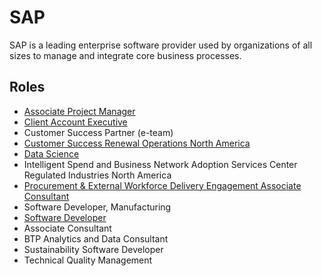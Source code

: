 # SAP

SAP is a leading enterprise software provider used by organizations of all sizes to manage and integrate core business processes.

## Roles

- [Associate Project Manager](../roles/2023_01_SAP_ASSOCIATE_PROJECT_MANAGER.md)
- [Client Account Executive](../roles/2023_01_SAP_CLIENT_ACCOUNT_EXECUTIVE.md)
- Customer Success Partner (e-team) 
- [Customer Success Renewal Operations North America](../roles/2023_01_SAP_CUSTOMER_SUCCESS_RENEWAL_OPERATIONS_NORTH_AMERICA.md)
- [Data Science](../roles/2023_01_SAP_DATA_SCIENCE.md)
- Intelligent Spend and Business Network Adoption Services Center Regulated Industries North America
- [Procurement & External Workforce Delivery Engagement Associate Consultant](../roles/2023_01_SAP_PROCUREMENT_EXPTERNAL_WORKFORCE_DELIVERY_ENGAGEMENT_ASSOCIATE_CONSULTANT.md)
- Software Developer, Manufacturing
- [Software Developer](../roles/2023_01_SAP_SOFTWARE_DEVELOPER.md)
- Associate Consultant
- BTP Analytics and Data Consultant
- Sustainability Software Developer
- Technical Quality Management
